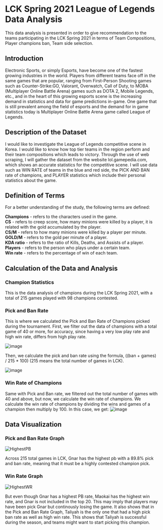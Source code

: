 # LCK Spring 2021 League of Legends Data Analysis

This data analysis is presented in order to give recommendation to the teams participating in the LCK Spring 2021 in terms of Team Compositions, Player champions ban,
Team side selection.

## Introduction

Electronic Sports, or simply Esports, have become one of the fastest growing industries in the world. Players from different teams face off in the same games that are
popular, ranging from First-Person Shooting games such as Counter-Strike:GO, Valorant, Overwatch, Call of Duty, to MOBA (Multiplayer Online Battle Arena) games such as
DOTA 2, Mobile Legends, etc., and in the heart of this growing esports scene is the increasing demand in statistics and data for game predictions in-game. One game that
is still prevalent among the field of esports and the demand for in game statistics today is Multiplayer Online Battle Arena game called League of Legends.

## Description of the Dataset

I would like to investigate the League of Legends competitive scene in Korea. I would like to know how top tier teams in the region perform and their team compositions which leads to victory. Through the use of web scraping, I will gather the dataset from the website lol.gamepedia.com, which shows an accurate statistics for the competitive scene. I will use data such as WIN RATE of teams in the blue and red side, the PICK AND BAN rate of champions, and PLAYER statistics which include their personal statistics about the game.

## Definition of Terms

For a better understanding of the study, the following terms are defined:

__Champions__ - refers to the characters used in the game. <br/>
__CS__ - refers to creep score, how many minions were killed by a player, it is related with the gold accumulated by the player. <br/>
__CS/M__ - refers to how many minions were killed by a player per minute. <br/>
__GOLD/M__ - refers to the gold per minute of a player. <br/>
__KDA ratio__ - refers to the ratio of Kills, Deaths, and Assists of a player.<br/>
__Players__ - refers to the person who plays under a certain team. <br/>
__Win rate__ - refers to the percentage of win of each team. <br/>

## Calculation of the Data and Analysis

### Champion Statistics
This is the data analysis of champions during the LCK Spring 2021, with a total of 215 games played with 98 champions contested.

### Pick and Ban Rate
This is where we calculated the Pick and Ban Rate of Champions picked during the tournament.
First, we filter out the data of champions with a total game of 40 or more, for accuracy, since having a very low play rate and high win rate, differs from high play rate.

![image](https://user-images.githubusercontent.com/74399142/186635570-fa385169-463a-4424-aba8-68583d763fd5.png)

Then, we calculate the pick and ban rate using the formula, ((ban + games) / 215 * 100) (215 means the total number of games in LCK).

![image](https://user-images.githubusercontent.com/74399142/186640062-0cec7e84-ad1b-4297-8537-a15072399579.png)

### Win Rate of Champions
Same with Pick and Ban rate, we filtered out the total number of games with 40 and above, but now, we calculate the win rate of champions.
We calculate the win rate of champions by dividing the wins and games of a champion then multiply by 100. In this case, we get:
![image](https://user-images.githubusercontent.com/74399142/186645303-2d9b997d-b9ae-451c-b98d-15da1bea9ef5.png)



## Data Visualization

### Pick and Ban Rate Graph
![HighestPB](https://user-images.githubusercontent.com/74399142/186644582-9d2008a9-32d6-4e42-b1e1-85d0db5c8b97.png)

Across 215 total games in LCK, Gnar has the highest pb with a 89.8% pick and ban rate, meaning that it must be a highly contested champion pick.

### Win Rate Graph
![HighestWR](https://user-images.githubusercontent.com/74399142/186645929-15459073-f5af-454d-8c00-9c6486a87e00.png)

But even though Gnar has a highest PB rate, Maokai has the highest win rate, and Gnar is not included in the top 20. This may imply that players may have
been pick Gnar but continously losing the game. It also shows that in the Pick and Ban Rate Graph, Taliyah is the only one that had a high pick ban rate as well as high win rate. This shows that Taliyah is successful during the season, and teams might want to start picking this champion.

